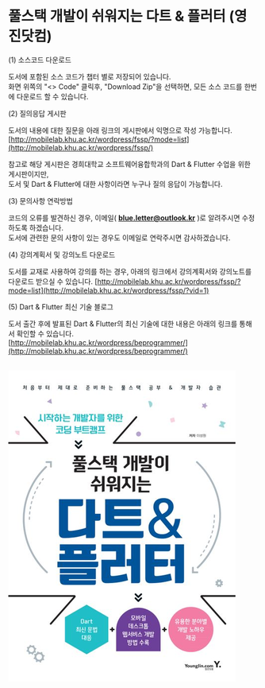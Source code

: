 # 풀스택 개발이 쉬워지는 다트 &amp; 플러터 (영진닷컴)

(1) 소스코드 다운로드 

도서에 포함된 소스 코드가 챕터 별로 저장되어 있습니다.   
화면 위쪽의 "<> Code" 클릭후, "Download Zip"을 선택하면, 모든 소스 코드를 한번에 다운로드 할 수 있습니다.

(2) 질의응답 게시판

도서의 내용에 대한 질문을 아래 링크의 게시판에서 익명으로 작성 가능합니다.<br/>
[http://mobilelab.khu.ac.kr/wordpress/fssp/?mode=list](http://mobilelab.khu.ac.kr/wordpress/fssp/)

참고로 해당 게시판은 경희대학교 소프트웨어융합학과의 Dart & Flutter 수업을 위한 게시판이지만,<br/>
도서 및 Dart & Flutter에 대한 사항이라면 누구나 질의 응답이 가능합니다.<br/>

(3) 문의사항 연락방법

코드의 오류를 발견하신 경우, 이메일( **blue.letter@outlook.kr** )로 알려주시면 수정하도록 하겠습니다.   
도서에 관련한 문의 사항이 있는 경우도 이메일로 연락주시면 감사하겠습니다.  

(4) 강의계획서 및 강의노트 다운로드

도서를 교재로 사용하여 강의를 하는 경우, 아래의 링크에서 강의계획서와 강의노트를 다운로드 받으실 수 있습니다.
[http://mobilelab.khu.ac.kr/wordpress/fssp/?mode=list](http://mobilelab.khu.ac.kr/wordpress/fssp/?vid=1)

(5) Dart & Flutter 최신 기술 블로그

도서 출간 후에 발표된 Dart & Flutter의 최신 기술에 대한 내용은 아래의 링크를 통해서 확인할 수 있습니다.<br/>
[http://mobilelab.khu.ac.kr/wordpress/beprogrammer/](http://mobilelab.khu.ac.kr/wordpress/beprogrammer/)
<br/>
<br/>

![BOOK TITLE](/BOOKTITLE/TITLE.jpeg)

 
